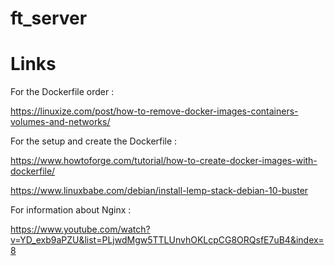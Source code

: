 # ft_server
 # Links 

 For the Dockerfile order :
 
 https://linuxize.com/post/how-to-remove-docker-images-containers-volumes-and-networks/
 
 For the setup and create the Dockerfile :
 
 https://www.howtoforge.com/tutorial/how-to-create-docker-images-with-dockerfile/
 
 https://www.linuxbabe.com/debian/install-lemp-stack-debian-10-buster
 
 For information about Nginx :
 
 https://www.youtube.com/watch?v=YD_exb9aPZU&list=PLjwdMgw5TTLUnvhOKLcpCG8ORQsfE7uB4&index=8
